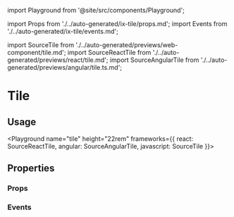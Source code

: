 import Playground from '@site/src/components/Playground';

import Props from './../auto-generated/ix-tile/props.md';
import Events from './../auto-generated/ix-tile/events.md';

import SourceTile from './../auto-generated/previews/web-component/tile.md';
import SourceReactTile from './../auto-generated/previews/react/tile.md';
import SourceAngularTile from './../auto-generated/previews/angular/tile.ts.md';

# Tile

## Usage

<Playground
name="tile" height="22rem"
frameworks={{
  react: SourceReactTile,
  angular: SourceAngularTile,
  javascript: SourceTile
}}>
</Playground>

## Properties

### Props

<Props />

### Events

<Events />
